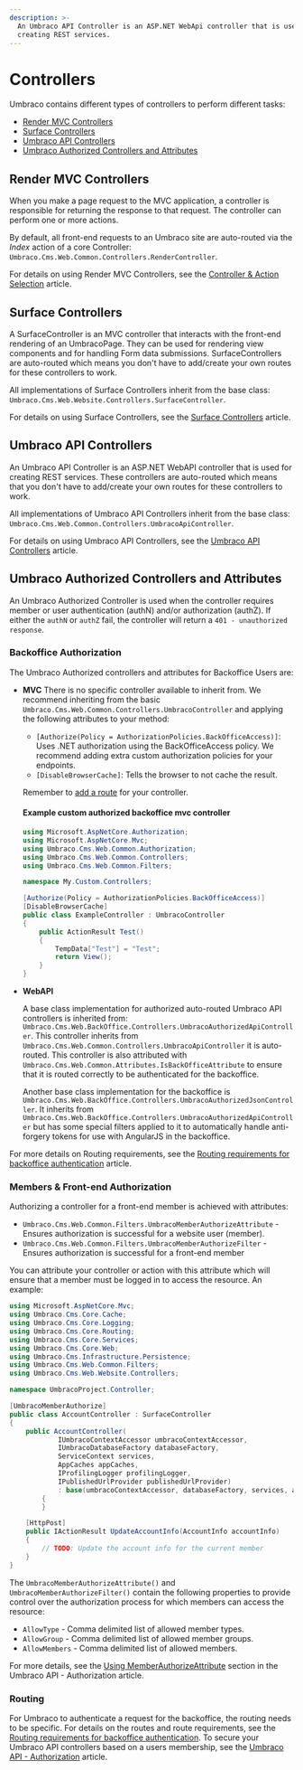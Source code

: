 ```yaml
---
description: >-
  An Umbraco API Controller is an ASP.NET WebApi controller that is used for
  creating REST services.
---
```


# Controllers

Umbraco contains different types of controllers to perform different tasks:

* [Render MVC Controllers](controllers.md#render-mvc-controllers)
* [Surface Controllers](controllers.md#surface-controllers)
* [Umbraco API Controllers](controllers.md#umbraco-api-controllers)
* [Umbraco Authorized Controllers and Attributes](controllers.md#umbraco-authorized-controllers-and-attributes)

## Render MVC Controllers

When you make a page request to the MVC application, a controller is responsible for returning the response to that request. The controller can perform one or more actions.

By default, all front-end requests to an Umbraco site are auto-routed via the _Index_ action of a core Controller: `Umbraco.Cms.Web.Common.Controllers.RenderController`.

For details on using Render MVC Controllers, see the [Controller & Action Selection](default-routing/controller-selection.md) article.

## Surface Controllers

A SurfaceController is an MVC controller that interacts with the front-end rendering of an UmbracoPage. They can be used for rendering view components and for handling Form data submissions. SurfaceControllers are auto-routed which means you don't have to add/create your own routes for these controllers to work.

All implementations of Surface Controllers inherit from the base class: `Umbraco.Cms.Web.Website.Controllers.SurfaceController`.

For details on using Surface Controllers, see the [Surface Controllers](../reference/routing/surface-controllers/) article.

## Umbraco API Controllers

An Umbraco API Controller is an ASP.NET WebAPI controller that is used for creating REST services. These controllers are auto-routed which means that you don't have to add/create your own routes for these controllers to work.

All implementations of Umbraco API Controllers inherit from the base class: `Umbraco.Cms.Web.Common.Controllers.UmbracoApiController`.

For details on using Umbraco API Controllers, see the [Umbraco API Controllers](../reference/routing/umbraco-api-controllers/) article.

## Umbraco Authorized Controllers and Attributes

An Umbraco Authorized Controller is used when the controller requires member or user authentication (authN) and/or authorization (authZ). If either the `authN` or `authZ` fail, the controller will return a `401 - unauthorized response`.

### Backoffice Authorization

The Umbraco Authorized controllers and attributes for Backoffice Users are:

*   **MVC**
    There is no specific controller available to inherit from. We recommend inheriting from the basic `Umbraco.Cms.Web.Common.Controllers.UmbracoController` and applying the following attributes to your method:
    - `[Authorize(Policy = AuthorizationPolicies.BackOfficeAccess)]`: Uses .NET authorization using the BackOfficeAccess policy. We recommend adding extra custom authorization policies for your endpoints.
    - `[DisableBrowserCache]`: Tells the browser to not cache the result.

    Remember to [add a route](../reference/routing/authorized/defining-a-route) for your controller.

    #### Example custom authorized backoffice mvc controller
    ```csharp
    using Microsoft.AspNetCore.Authorization;
    using Microsoft.AspNetCore.Mvc;
    using Umbraco.Cms.Web.Common.Authorization;
    using Umbraco.Cms.Web.Common.Controllers;
    using Umbraco.Cms.Web.Common.Filters;

    namespace My.Custom.Controllers;

    [Authorize(Policy = AuthorizationPolicies.BackOfficeAccess)]
    [DisableBrowserCache]
    public class ExampleController : UmbracoController
    {
        public ActionResult Test()
        {
            TempData["Test"] = "Test";
            return View();
        }
    }
    ```
    
*   **WebAPI**

    A base class implementation for authorized auto-routed Umbraco API controllers is inherited from: `Umbraco.Cms.Web.BackOffice.Controllers.UmbracoAuthorizedApiController`. This controller inherits from `Umbraco.Cms.Web.Common.Controllers.UmbracoApiController` it is auto-routed. This controller is also attributed with `Umbraco.Cms.Web.Common.Attributes.IsBackOfficeAttribute` to ensure that it is routed correctly to be authenticated for the backoffice.

    Another base class implementation for the backoffice is `Umbraco.Cms.Web.BackOffice.Controllers.UmbracoAuthorizedJsonController`. It inherits from `Umbraco.Cms.Web.BackOffice.Controllers.UmbracoAuthorizedApiController` but has some special filters applied to it to automatically handle anti-forgery tokens for use with AngularJS in the backoffice.

For more details on Routing requirements, see the [Routing requirements for backoffice authentication](../reference/routing/authorized.md) article.

### Members & Front-end Authorization

Authorizing a controller for a front-end member is achieved with attributes:

* `Umbraco.Cms.Web.Common.Filters.UmbracoMemberAuthorizeAttribute` - Ensures authorization is successful for a website user (member).
* `Umbraco.Cms.Web.Common.Filters.UmbracoMemberAuthorizeFilter` - Ensures authorization is successful for a front-end member

You can attribute your controller or action with this attribute which will ensure that a member must be logged in to access the resource. An example:

```csharp
using Microsoft.AspNetCore.Mvc;
using Umbraco.Cms.Core.Cache;
using Umbraco.Cms.Core.Logging;
using Umbraco.Cms.Core.Routing;
using Umbraco.Cms.Core.Services;
using Umbraco.Cms.Core.Web;
using Umbraco.Cms.Infrastructure.Persistence;
using Umbraco.Cms.Web.Common.Filters;
using Umbraco.Cms.Web.Website.Controllers;

namespace UmbracoProject.Controller;

[UmbracoMemberAuthorize]
public class AccountController : SurfaceController
{
    public AccountController(
            IUmbracoContextAccessor umbracoContextAccessor,
            IUmbracoDatabaseFactory databaseFactory,
            ServiceContext services,
            AppCaches appCaches,
            IProfilingLogger profilingLogger,
            IPublishedUrlProvider publishedUrlProvider)
            : base(umbracoContextAccessor, databaseFactory, services, appCaches, profilingLogger, publishedUrlProvider)
        {
        }

    [HttpPost]
    public IActionResult UpdateAccountInfo(AccountInfo accountInfo)
    {
        // TODO: Update the account info for the current member
    }
}
```

The `UmbracoMemberAuthorizeAttribute()` and `UmbracoMemberAuthorizeFilter()` contain the following properties to provide control over the authorization process for which members can access the resource:

* `AllowType` - Comma delimited list of allowed member types.
* `AllowGroup` - Comma delimited list of allowed member groups.
* `AllowMembers` - Comma delimited list of allowed members.

For more details, see the [Using MemberAuthorizeAttribute](../reference/routing/umbraco-api-controllers/authorization.md) section in the Umbraco API - Authorization article.

### Routing

For Umbraco to authenticate a request for the backoffice, the routing needs to be specific. For details on the routes and route requirements, see the [Routing requirements for backoffice authentication](../reference/routing/authorized.md). To secure your Umbraco API controllers based on a users membership, see the [Umbraco API - Authorization](../reference/routing/umbraco-api-controllers/authorization.md) article.
